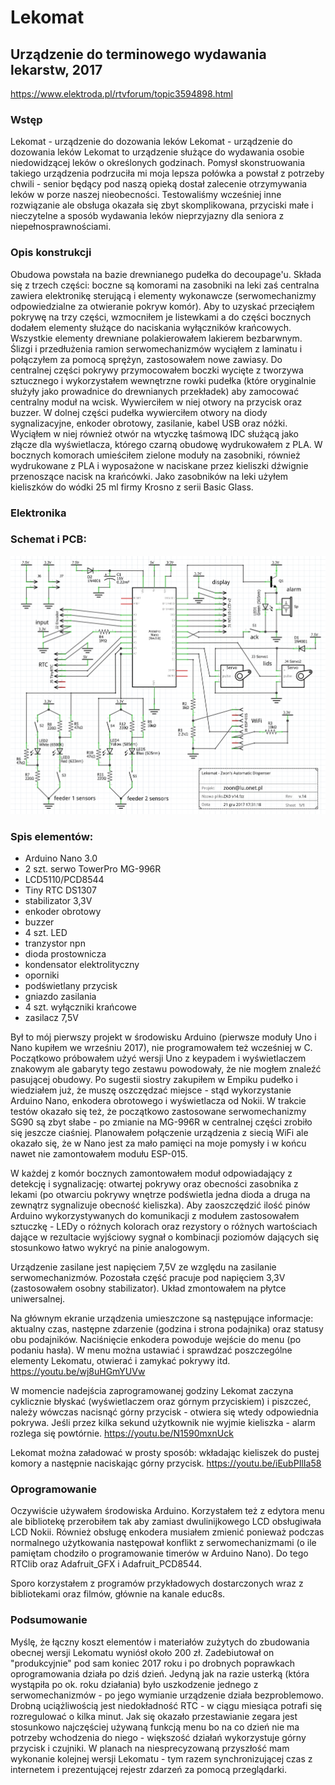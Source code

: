# Lekomat
## Urządzenie do terminowego wydawania lekarstw, 2017

https://www.elektroda.pl/rtvforum/topic3594898.html

### Wstęp
Lekomat - urządzenie do dozowania leków Lekomat - urządzenie do dozowania leków
Lekomat to urządzenie służące do wydawania osobie niedowidzącej leków o określonych godzinach.
Pomysł skonstruowania takiego urządzenia podrzuciła mi moja lepsza połówka a powstał z potrzeby chwili - senior będący pod naszą opieką dostał zalecenie otrzymywania leków w porze naszej nieobecności.
Testowaliśmy wcześniej inne rozwiązanie ale obsługa okazała się zbyt skomplikowana, przyciski małe i nieczytelne a sposób wydawania leków nieprzyjazny dla seniora z niepełnosprawnościami.

### Opis konstrukcji
Obudowa powstała na bazie drewnianego pudełka do decoupage'u. Składa się z trzech części: boczne są komorami na zasobniki na leki zaś centralna zawiera elektronikę sterującą i elementy wykonawcze (serwomechanizmy odpowiedzialne za otwieranie pokryw komór). Aby to uzyskać przeciąłem pokrywę na trzy części, wzmocniłem je listewkami a do części bocznych dodałem elementy służące do naciskania wyłączników krańcowych. Wszystkie elementy drewniane polakierowałem lakierem bezbarwnym. Ślizgi i przedłużenia ramion serwomechanizmów wyciąłem z laminatu i połączyłem za pomocą sprężyn, zastosowałem nowe zawiasy. Do centralnej części pokrywy przymocowałem boczki wycięte z tworzywa sztucznego i wykorzystałem wewnętrzne rowki pudełka (które oryginalnie służyły jako prowadnice do drewnianych przekładek) aby zamocować centralny moduł na wcisk. Wywierciłem w niej otwory na przycisk oraz buzzer. W dolnej części pudełka wywierciłem otwory na diody sygnalizacyjne, enkoder obrotowy, zasilanie, kabel USB oraz nóżki. Wyciąłem w niej również otwór na wtyczkę taśmową IDC służącą jako złącze dla wyświetlacza, którego czarną obudowę wydrukowałem z PLA. W bocznych komorach umieściłem zielone moduły na zasobniki, również wydrukowane z PLA i wyposażone w naciskane przez kieliszki dźwignie przenoszące nacisk na krańcówki. Jako zasobników na leki użyłem kieliszków do wódki 25 ml firmy Krosno z serii Basic Glass.

### Elektronika
### Schemat i PCB:
![Schemat](https://github.com/z-niedzwiedz/Lekomat/blob/master/Lekomat%20-%20schemat.PNG?raw=true)

### Spis elementów:
- Arduino Nano 3.0
- 2 szt. serwo TowerPro MG-996R
- LCD5110/PCD8544
- Tiny RTC DS1307
- stabilizator 3,3V
- enkoder obrotowy
- buzzer
- 4 szt. LED
- tranzystor npn
- dioda prostownicza
- kondensator elektrolityczny
- oporniki
- podświetlany przycisk
- gniazdo zasilania
- 4 szt. wyłączniki krańcowe
- zasilacz 7,5V

Był to mój pierwszy projekt w środowisku Arduino (pierwsze moduły Uno i Nano kupiłem we wrześniu 2017), nie programowałem też wcześniej w C. Początkowo próbowałem użyć wersji Uno z keypadem i wyświetlaczem znakowym ale gabaryty tego zestawu powodowały, że nie mogłem znaleźć pasującej obudowy. Po sugestii siostry zakupiłem w Empiku pudełko i wiedziałem już, że muszę oszczędzać miejsce - stąd wykorzystanie Arduino Nano, enkodera obrotowego i wyświetlacza od Nokii. W trakcie testów okazało się też, że początkowo zastosowane serwomechanizmy SG90 są zbyt słabe - po zmianie na MG-996R w centralnej części zrobiło się jeszcze ciaśniej. Planowałem połączenie urządzenia z siecią WiFi ale okazało się, że w Nano jest za mało pamięci na moje pomysły i w końcu nawet nie zamontowałem modułu ESP-015.

W każdej z komór bocznych zamontowałem moduł odpowiadający z detekcję i sygnalizację: otwartej pokrywy oraz obecności zasobnika z lekami (po otwarciu pokrywy wnętrze podświetla jedna dioda a druga na zewnątrz sygnalizuje obecność kieliszka). Aby zaoszczędzić ilość pinów Arduino wykorzystywanych do komunikacji z modułem zastosowałem sztuczkę - LEDy o różnych kolorach oraz rezystory o różnych wartościach dające w rezultacie wyjściowy sygnał o kombinacji poziomów dających się stosunkowo łatwo wykryć na pinie analogowym.

Urządzenie zasilane jest napięciem 7,5V ze względu na zasilanie serwomechanizmów. Pozostała część pracuje pod napięciem 3,3V (zastosowałem osobny stabilizator). Układ zmontowałem na płytce uniwersalnej.

Na głównym ekranie urządzenia umieszczone są następujące informacje: aktualny czas, następne zdarzenie (godzina i strona podajnika) oraz statusy obu podajników. Naciśnięcie enkodera powoduje wejście do menu (po podaniu hasła). W menu można ustawiać i sprawdzać poszczególne elementy Lekomatu, otwierać i zamykać pokrywy itd. https://youtu.be/wj8uHGmYUVw

W momencie nadejścia zaprogramowanej godziny Lekomat zaczyna cyklicznie błyskać (wyświetlaczem oraz górnym przyciskiem) i piszczeć, należy wówczas nacisnąć górny przycisk - otwiera się wtedy odpowiednia pokrywa. Jeśli przez kilka sekund użytkownik nie wyjmie kieliszka - alarm rozlega się powtórnie. https://youtu.be/N1590mxnUck

Lekomat można załadować w prosty sposób: wkładając kieliszek do pustej komory a następnie naciskając górny przycisk. https://youtu.be/iEubPIlIa58

### Oprogramowanie
Oczywiście używałem środowiska Arduino. Korzystałem też z edytora menu ale bibliotekę przerobiłem tak aby zamiast dwulinijkowego LCD obsługiwała LCD Nokii. Również obsługę enkodera musiałem zmienić ponieważ podczas normalnego użytkowania następował konflikt z serwomechanizmami (o ile pamiętam chodziło o programowanie timerów w Arduino Nano). Do tego RTClib oraz Adafruit_GFX i Adafruit_PCD8544.

Sporo korzystałem z programów przykładowych dostarczonych wraz z bibliotekami oraz filmów, głównie na kanale educ8s.

### Podsumowanie
Myślę, że łączny koszt elementów i materiałów zużytych do zbudowania obecnej wersji Lekomatu wyniósł około 200 zł. Zadebiutował on "produkcyjnie" pod sam koniec 2017 roku i po drobnych poprawkach oprogramowania działa po dziś dzień. Jedyną jak na razie usterką (która wystąpiła po ok. roku działania) było uszkodzenie jednego z serwomechanizmów - po jego wymianie urządzenie działa bezproblemowo. Drobną uciążliwością jest niedokładność RTC - w ciągu miesiąca potrafi się rozregulować o kilka minut. Jak się okazało przestawianie zegara jest stosunkowo najczęściej używaną funkcją menu bo na co dzień nie ma potrzeby wchodzenia do niego - większość działań wykorzystuje górny przycisk i czujniki. W planach na niesprecyzowaną przyszłość mam wykonanie kolejnej wersji Lekomatu - tym razem synchronizującej czas z internetem i prezentującej rejestr zdarzeń za pomocą przeglądarki.
